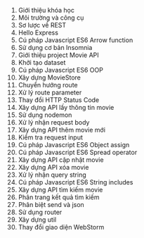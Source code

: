 1. Giới thiệu khóa học
2. Môi trường và công cụ
3. Sơ lược về REST
4. Hello Express
5. Cú pháp Javascript ES6 Arrow function
6. Sử dụng cơ bản Insomnia
7. Giới thiệu project Movie API
8. Khởi tạo dataset
9. Cú pháp Javascript ES6 OOP
10. Xây dựng MovieStore
11. Chuyển hướng route
12. Xử lý route parameter
13. Thay đổi HTTP Status Code
14. Xây dựng API lấy thông tin movie
15. Sử dụng nodemon
16. Xử lý nhận request body
17. Xây dựng API thêm movie mới
18. Kiểm tra request input
19. Cú pháp Javascript ES6 Object assign
20. Cú pháp Javascript ES6 Spread operator
21. Xây dựng API cập nhật movie
22. Xây dựng API xóa movie
23. Xử lý nhận query string
24. Cú pháp Javascript ES6 String includes
25. Xây dựng API tìm kiếm movie
26. Phân trang kết quả tìm kiếm
27. Phân biệt send và json
28. Sử dụng router
29. Xây dựng util
30. Thay đổi giao diện WebStorm

